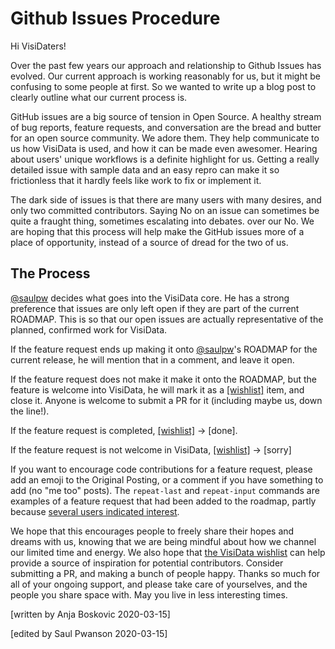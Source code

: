 # Github Issues Procedure

Hi VisiDaters!

Over the past few years our approach and relationship to Github Issues has evolved.
Our current approach is working reasonably for us, but it might be confusing to some people at first.
So we wanted to write up a blog post to clearly outline what our current process is.

GitHub issues are a big source of tension in Open Source.
A healthy stream of bug reports, feature requests, and conversation are the bread and butter for an open source community.
We adore them.
They help communicate to us how VisiData is used, and how it can be made even awesomer.
Hearing about users' unique workflows is a definite highlight for us.
Getting a really detailed issue with sample data and an easy repro can make it so frictionless that it hardly feels like work to fix or implement it.

The dark side of issues is that there are many users with many desires, and only two committed contributors.
Saying No on an issue can sometimes be quite a fraught thing, sometimes escalating into debates. over our No. 
We are hoping that this process will help make the GitHub issues more of a place of opportunity, instead of a source of dread for the two of us.

## The Process

[@saulpw](https://github.com/saulpw) decides what goes into the VisiData core.
He has a strong preference that issues are only left open if they are part of the current ROADMAP.
This is so that our open issues are actually representative of the planned, confirmed work for VisiData.

If the feature request ends up making it onto [@saulpw](https://github.com/saulpw)'s ROADMAP for the current release, he will mention that in a comment, and leave it open.

If the feature request does not make it make it onto the ROADMAP, but the feature is welcome into VisiData, he will mark it as a [\[wishlist\]](https://github.com/saulpw/visidata/issues?q=is%3Aissue+%5Bwishlist%5D+) item, and close it. Anyone is welcome to submit a PR for it (including maybe us, down the line!).

If the feature request is completed, [\[wishlist\]](https://github.com/saulpw/visidata/issues?q=is%3Aissue+%5Bwishlist%5D+) -> [done].

If the feature request is not welcome in VisiData, [\[wishlist\]](https://github.com/saulpw/visidata/issues?q=is%3Aissue+%5Bwishlist%5D+) -> [sorry]

If you want to encourage code contributions for a feature request, please add an emoji to the Original Posting, or a comment if you have something to add (no "me too" posts). The `repeat-last` and `repeat-input` commands are examples of a feature request that had been added to the roadmap, partly because [several users indicated interest](https://github.com/saulpw/visidata/issues/441).

We hope that this encourages people to freely share their hopes and dreams with us, knowing that we are being mindful about how we channel our limited time and energy.
We also hope that [the VisiData wishlist](https://github.com/saulpw/visidata/issues?q=is%3Aissue+%5Bwishlist%5D+) can help provide a source of inspiration for potential contributors. Consider submitting a PR, and making a bunch of people happy.
Thanks so much for all of your ongoing support, and please take care of yourselves, and the people you share space with. May you live in less interesting times.

[written by Anja Boskovic 2020-03-15]

[edited by Saul Pwanson 2020-03-15]
